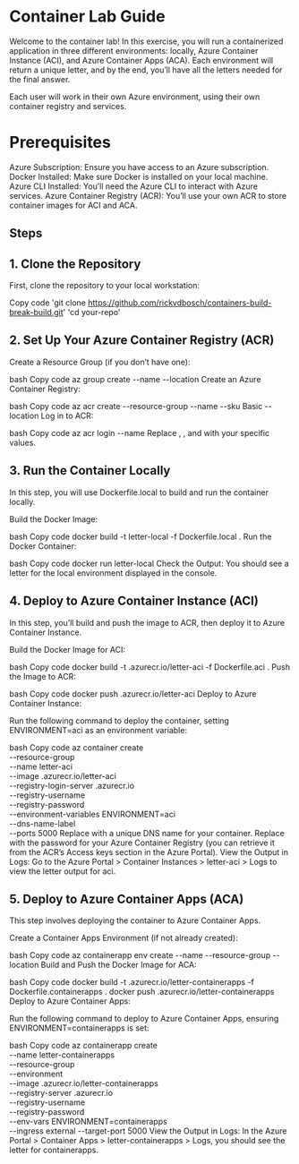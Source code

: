 # Container Lab Guide
Welcome to the container lab! In this exercise, you will run a containerized application in three different environments: locally, Azure Container Instance (ACI), and Azure Container Apps (ACA). Each environment will return a unique letter, and by the end, you’ll have all the letters needed for the final answer.

Each user will work in their own Azure environment, using their own container registry and services.

# Prerequisites
Azure Subscription: Ensure you have access to an Azure subscription.
Docker Installed: Make sure Docker is installed on your local machine.
Azure CLI Installed: You’ll need the Azure CLI to interact with Azure services.
Azure Container Registry (ACR): You’ll use your own ACR to store container images for ACI and ACA.

## Steps
## 1. Clone the Repository
First, clone the repository to your local workstation:


Copy code
'git clone https://github.com/rickvdbosch/containers-build-break-build.git'
'cd your-repo'
## 2. Set Up Your Azure Container Registry (ACR)
Create a Resource Group (if you don’t have one):

bash
Copy code
az group create --name <your-resource-group> --location <region>
Create an Azure Container Registry:

bash
Copy code
az acr create --resource-group <your-resource-group> --name <your-registry-name> --sku Basic --location <region>
Log in to ACR:

bash
Copy code
az acr login --name <your-registry-name>
Replace <your-resource-group>, <your-registry-name>, and <region> with your specific values.

## 3. Run the Container Locally
In this step, you will use Dockerfile.local to build and run the container locally.

Build the Docker Image:

bash
Copy code
docker build -t letter-local -f Dockerfile.local .
Run the Docker Container:

bash
Copy code
docker run letter-local
Check the Output:
You should see a letter for the local environment displayed in the console.

## 4. Deploy to Azure Container Instance (ACI)
In this step, you’ll build and push the image to ACR, then deploy it to Azure Container Instance.

Build the Docker Image for ACI:

bash
Copy code
docker build -t <your-registry-name>.azurecr.io/letter-aci -f Dockerfile.aci .
Push the Image to ACR:

bash
Copy code
docker push <your-registry-name>.azurecr.io/letter-aci
Deploy to Azure Container Instance:

Run the following command to deploy the container, setting ENVIRONMENT=aci as an environment variable:

bash
Copy code
az container create \
  --resource-group <your-resource-group> \
  --name letter-aci \
  --image <your-registry-name>.azurecr.io/letter-aci \
  --registry-login-server <your-registry-name>.azurecr.io \
  --registry-username <your-registry-name> \
  --registry-password <your-acr-password> \
  --environment-variables ENVIRONMENT=aci \
  --dns-name-label <unique-dns-label> \
  --ports 5000
Replace <unique-dns-label> with a unique DNS name for your container.
Replace <your-acr-password> with the password for your Azure Container Registry (you can retrieve it from the ACR’s Access keys section in the Azure Portal).
View the Output in Logs: Go to the Azure Portal > Container Instances > letter-aci > Logs to view the letter output for aci.

## 5. Deploy to Azure Container Apps (ACA)
This step involves deploying the container to Azure Container Apps.

Create a Container Apps Environment (if not already created):

bash
Copy code
az containerapp env create --name <your-containerapps-env> --resource-group <your-resource-group> --location <region>
Build and Push the Docker Image for ACA:

bash
Copy code
docker build -t <your-registry-name>.azurecr.io/letter-containerapps -f Dockerfile.containerapps .
docker push <your-registry-name>.azurecr.io/letter-containerapps
Deploy to Azure Container Apps:

Run the following command to deploy to Azure Container Apps, ensuring ENVIRONMENT=containerapps is set:

bash
Copy code
az containerapp create \
  --name letter-containerapps \
  --resource-group <your-resource-group> \
  --environment <your-containerapps-env> \
  --image <your-registry-name>.azurecr.io/letter-containerapps \
  --registry-server <your-registry-name>.azurecr.io \
  --registry-username <your-registry-name> \
  --registry-password <your-acr-password> \
  --env-vars ENVIRONMENT=containerapps \
  --ingress external --target-port 5000
View the Output in Logs: In the Azure Portal > Container Apps > letter-containerapps > Logs, you should see the letter for containerapps.